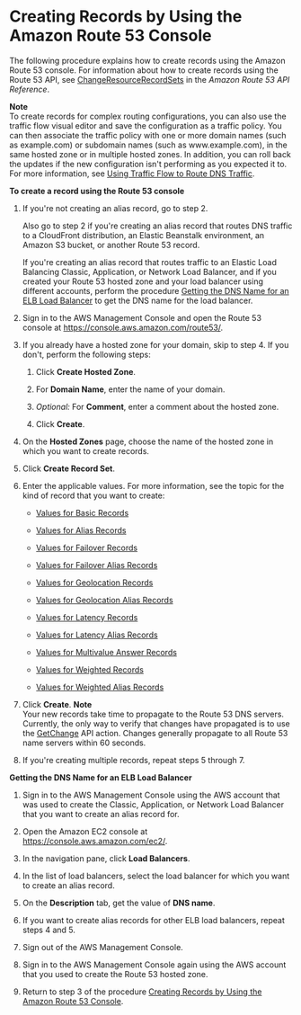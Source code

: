 # Creating Records by Using the Amazon Route 53 Console<a name="resource-record-sets-creating"></a>

The following procedure explains how to create records using the Amazon Route 53 console\. For information about how to create records using the Route 53 API, see [ChangeResourceRecordSets](http://docs.aws.amazon.com/Route53/latest/APIReference/API_ChangeResourceRecordSets.html) in the *Amazon Route 53 API Reference*\.

**Note**  
To create records for complex routing configurations, you can also use the traffic flow visual editor and save the configuration as a traffic policy\. You can then associate the traffic policy with one or more domain names \(such as example\.com\) or subdomain names \(such as www\.example\.com\), in the same hosted zone or in multiple hosted zones\. In addition, you can roll back the updates if the new configuration isn't performing as you expected it to\. For more information, see [Using Traffic Flow to Route DNS Traffic](traffic-flow.md)\.

**To create a record using the Route 53 console**

1. If you're not creating an alias record, go to step 2\. 

   Also go to step 2 if you're creating an alias record that routes DNS traffic to a CloudFront distribution, an Elastic Beanstalk environment, an Amazon S3 bucket, or another Route 53 record\.

   If you're creating an alias record that routes traffic to an Elastic Load Balancing Classic, Application, or Network Load Balancer, and if you created your Route 53 hosted zone and your load balancer using different accounts, perform the procedure [Getting the DNS Name for an ELB Load Balancer](#resource-record-sets-elb-dns-name-procedure) to get the DNS name for the load balancer\. 

1. Sign in to the AWS Management Console and open the Route 53 console at [https://console\.aws\.amazon\.com/route53/](https://console.aws.amazon.com/route53/)\.

1. If you already have a hosted zone for your domain, skip to step 4\. If you don't, perform the following steps: 

   1. Click **Create Hosted Zone**\.

   1. For **Domain Name**, enter the name of your domain\.

   1. *Optional:* For **Comment**, enter a comment about the hosted zone\.

   1. Click **Create**\.

1. On the **Hosted Zones** page, choose the name of the hosted zone in which you want to create records\.

1. Click **Create Record Set**\.

1. Enter the applicable values\. For more information, see the topic for the kind of record that you want to create:

   + [Values for Basic Records](resource-record-sets-values-basic.md)

   + [Values for Alias Records](resource-record-sets-values-alias.md)

   + [Values for Failover Records](resource-record-sets-values-failover.md)

   + [Values for Failover Alias Records](resource-record-sets-values-failover-alias.md)

   + [Values for Geolocation Records](resource-record-sets-values-geo.md)

   + [Values for Geolocation Alias Records](resource-record-sets-values-geo-alias.md)

   + [Values for Latency Records](resource-record-sets-values-latency.md)

   + [Values for Latency Alias Records](resource-record-sets-values-latency-alias.md)

   + [Values for Multivalue Answer Records](resource-record-sets-values-multivalue.md)

   + [Values for Weighted Records](resource-record-sets-values-weighted.md)

   + [Values for Weighted Alias Records](resource-record-sets-values-weighted-alias.md)

1. Click **Create**\.
**Note**  
Your new records take time to propagate to the Route 53 DNS servers\. Currently, the only way to verify that changes have propagated is to use the [GetChange](http://docs.aws.amazon.com/Route53/latest/APIReference/API_GetChange.html) API action\. Changes generally propagate to all Route 53 name servers within 60 seconds\.

1. If you're creating multiple records, repeat steps 5 through 7\.

**Getting the DNS Name for an ELB Load Balancer**

1. Sign in to the AWS Management Console using the AWS account that was used to create the Classic, Application, or Network Load Balancer that you want to create an alias record for\.

1. Open the Amazon EC2 console at [https://console\.aws\.amazon\.com/ec2/](https://console.aws.amazon.com/ec2/)\.

1. In the navigation pane, click **Load Balancers**\.

1. In the list of load balancers, select the load balancer for which you want to create an alias record\.

1. On the **Description** tab, get the value of **DNS name**\.

1. If you want to create alias records for other ELB load balancers, repeat steps 4 and 5\. 

1. Sign out of the AWS Management Console\.

1. Sign in to the AWS Management Console again using the AWS account that you used to create the Route 53 hosted zone\.

1. Return to step 3 of the procedure [Creating Records by Using the Amazon Route 53 Console](#resource-record-sets-creating)\.